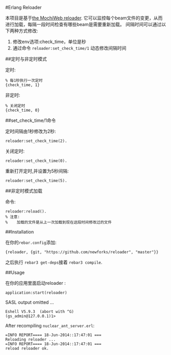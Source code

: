#Erlang Reloader

本项目是基于[the MochiWeb reloader](https://github.com/mochi/mochiweb/blob/master/src/reloader.erl).
它可以监控每个beam文件的变更，从而进行加载，每隔一段时间检查有哪些beam是需要重新加载。
间隔时间可以通过以下两种方式修改:

1. 修改env选项:check_time，单位是秒
2. 通过命令 ``reloader:set_check_time/1`` 动态修改间隔时间

##定时与非定时模式

定时:

    % 每1秒执行一次定时
    {check_time, 1}

非定时:

    % 关闭定时
    {check_time, 0}

##set_check_time/1命令

定时间隔由1秒修改为2秒:

    reloader:set_check_time(2).
    
关闭定时:

    reloader:set_check_time(0).

重新打开定时,并设置为5秒间隔:

    reloader:set_check_time(5).

##非定时模式加载

命令:

    reloader:reload().
    % 注意:
    %    加载的文件是从上一次加载到现在这段时间修改过的文件

##Installation

在你的`rebar.config`添加:

    {reloader, {git, "https://github.com/newforks/reloader", "master"}}

之后执行 `rebar3 get-deps`接着 `rebar3 compile`.

##Usage

在你的应用里面启动reloader :

    application:start(reloader)

SASL output omitted ...

    Eshell V5.9.3  (abort with ^G)
    (gs_admin@127.0.0.1)1>

After recompiling `nuclear_ant_server.erl`:

    =INFO REPORT==== 18-Jun-2014::17:47:01 ===
    Reloading reloader ...
    =INFO REPORT==== 18-Jun-2014::17:47:01 ===
    reload reloader ok.


